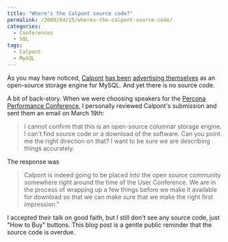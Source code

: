 ```yaml
---
title: "Where's the Calpont source code?"
permalink: /2009/04/25/wheres-the-calpont-source-code/
categories:
  - Conferences
  - SQL
tags:
  - Calpont
  - MySQL
---
```

As you may have noticed, [Calpont][1] [has been][2] [advertising themselves][3] as an open-source storage engine for MySQL. And yet there is no source code.

A bit of back-story. When we were choosing speakers for the [Percona Performance Conference][4], I personally reviewed Calpont's submission and sent them an email on March 19th:

> I cannot confirm that this is an open-source columnar storage engine. I can't find source code or a download of the software. Can you point me the right direction on that? I want to be sure we are describing things accurately.

The response was

> Calpont is indeed going to be placed into the open source community somewhere right around the time of the User Conference. We are in the process of wrapping up a few things before we make it available for download so that we can make sure that we make the right first impression."

I accepted their talk on good faith, but I still don't see any source code, just "How to Buy" buttons. This blog post is a gentle public reminder that the source code is overdue.

 [1]: http://www.calpont.com/
 [2]: http://www.mysqlconf.com/mysql2009/public/schedule/detail/8997
 [3]: http://conferences.percona.com/percona-performance-conference-2009/schedule.html
 [4]: http://conferences.percona.com/
